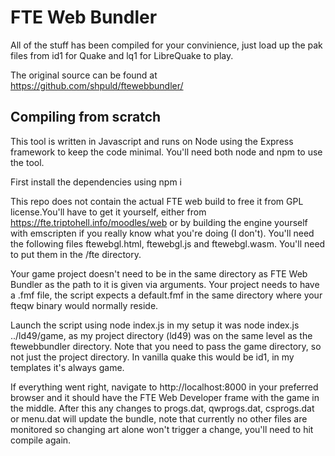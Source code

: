 # FTE Web Bundler

All of the stuff has been compiled for your convinience, just load up the pak files from id1 for Quake and lq1 for LibreQuake to play.

The original source can be found at https://github.com/shpuld/ftewebbundler/

## Compiling from scratch

This tool is written in Javascript and runs on Node using the Express framework to keep the code minimal. You'll need both node and npm to use the tool.

First install the dependencies using npm i

This repo does not contain the actual FTE web build to free it from GPL license.You'll have to get it yourself, either from https://fte.triptohell.info/moodles/web or by building the engine yourself with emscripten if you really know what you're doing (I don't). You'll need the following files ftewebgl.html, ftewebgl.js and ftewebgl.wasm. You'll need to put them in the /fte directory.

Your game project doesn't need to be in the same directory as FTE Web Bundler as the path to it is given via arguments. Your project needs to have a .fmf file, the script expects a default.fmf in the same directory where your fteqw binary would normally reside.

Launch the script using node index.js <path-to-game-directory> in my setup it was node index.js ../ld49/game, as my project directory (ld49) was on the same level as the ftewebbundler directory. Note that you need to pass the game directory, so not just the project directory. In vanilla quake this would be id1, in my templates it's always game.

If everything went right, navigate to http://localhost:8000 in your preferred browser and it should have the FTE Web Developer frame with the game in the middle. After this any changes to progs.dat, qwprogs.dat, csprogs.dat or menu.dat will update the bundle, note that currently no other files are monitored so changing art alone won't trigger a change, you'll need to hit compile again.